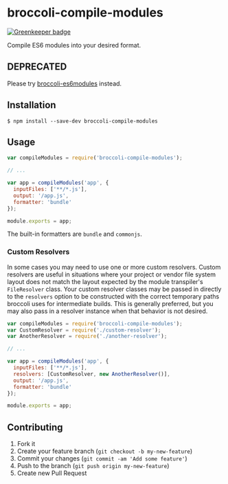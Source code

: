 # broccoli-compile-modules

[![Greenkeeper badge](https://badges.greenkeeper.io/eventualbuddha/broccoli-compile-modules.svg)](https://greenkeeper.io/)

Compile ES6 modules into your desired format.

## DEPRECATED

Please try [broccoli-es6modules](https://github.com/ef4/broccoli-es6modules) instead.

## Installation

```
$ npm install --save-dev broccoli-compile-modules
```

## Usage

```js
var compileModules = require('broccoli-compile-modules');

// ...

var app = compileModules('app', {
  inputFiles: ['**/*.js'],
  output: '/app.js',
  formatter: 'bundle'
});

module.exports = app;
```

The built-in formatters are `bundle` and `commonjs`.

### Custom Resolvers

In some cases you may need to use one or more custom resolvers. Custom resolvers
are useful in situations where your project or vendor file system layout does
not match the layout expected by the module transpiler's `FileResolver` class.
Your custom resolver classes may be passed in directly to the `resolvers` option
to be constructed with the correct temporary paths broccoli uses for
intermediate builds. This is generally preferred, but you may also pass in a
resolver instance when that behavior is not desired.

```js
var compileModules = require('broccoli-compile-modules');
var CustomResolver = require('./custom-resolver');
var AnotherResolver = require('./another-resolver');

// ...

var app = compileModules('app', {
  inputFiles: ['**/*.js'],
  resolvers: [CustomResolver, new AnotherResolver()],
  output: '/app.js',
  formatter: 'bundle'
});

module.exports = app;
```

## Contributing

1. Fork it
2. Create your feature branch (`git checkout -b my-new-feature`)
3. Commit your changes (`git commit -am 'Add some feature'`)
4. Push to the branch (`git push origin my-new-feature`)
5. Create new Pull Request
